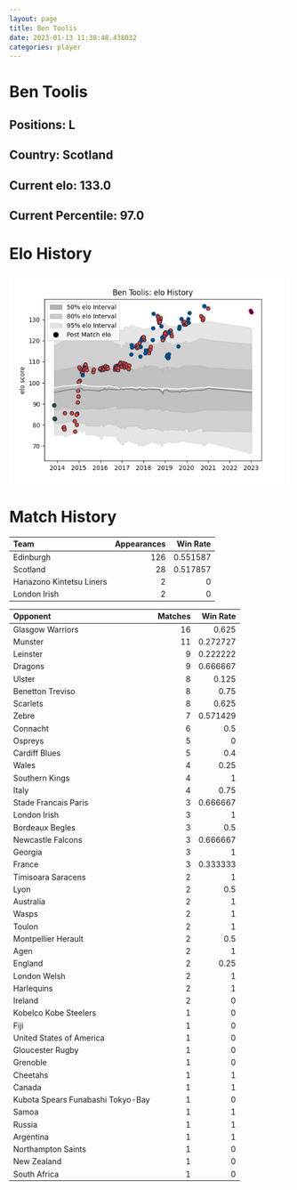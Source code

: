 ```yaml
---  
layout: page  
title: Ben Toolis  
date: 2023-01-13 11:38:48.438032  
categories: player  
---
```

# Ben Toolis

## Positions: L

## Country: Scotland

## Current elo: 133.0

## Current Percentile: 97.0

# Elo History


![elo history](history_BenToolis.png)
# Match History


| Team                     |   Appearances |   Win Rate |
|:-------------------------|--------------:|-----------:|
| Edinburgh                |           126 |   0.551587 |
| Scotland                 |            28 |   0.517857 |
| Hanazono Kintetsu Liners |             2 |   0        |
| London Irish             |             2 |   0        |

| Opponent                          |   Matches |   Win Rate |
|:----------------------------------|----------:|-----------:|
| Glasgow Warriors                  |        16 |   0.625    |
| Munster                           |        11 |   0.272727 |
| Leinster                          |         9 |   0.222222 |
| Dragons                           |         9 |   0.666667 |
| Ulster                            |         8 |   0.125    |
| Benetton Treviso                  |         8 |   0.75     |
| Scarlets                          |         8 |   0.625    |
| Zebre                             |         7 |   0.571429 |
| Connacht                          |         6 |   0.5      |
| Ospreys                           |         5 |   0        |
| Cardiff Blues                     |         5 |   0.4      |
| Wales                             |         4 |   0.25     |
| Southern Kings                    |         4 |   1        |
| Italy                             |         4 |   0.75     |
| Stade Francais Paris              |         3 |   0.666667 |
| London Irish                      |         3 |   1        |
| Bordeaux Begles                   |         3 |   0.5      |
| Newcastle Falcons                 |         3 |   0.666667 |
| Georgia                           |         3 |   1        |
| France                            |         3 |   0.333333 |
| Timisoara Saracens                |         2 |   1        |
| Lyon                              |         2 |   0.5      |
| Australia                         |         2 |   1        |
| Wasps                             |         2 |   1        |
| Toulon                            |         2 |   1        |
| Montpellier Herault               |         2 |   0.5      |
| Agen                              |         2 |   1        |
| England                           |         2 |   0.25     |
| London Welsh                      |         2 |   1        |
| Harlequins                        |         2 |   1        |
| Ireland                           |         2 |   0        |
| Kobelco Kobe Steelers             |         1 |   0        |
| Fiji                              |         1 |   0        |
| United States of America          |         1 |   0        |
| Gloucester Rugby                  |         1 |   0        |
| Grenoble                          |         1 |   0        |
| Cheetahs                          |         1 |   1        |
| Canada                            |         1 |   1        |
| Kubota Spears Funabashi Tokyo-Bay |         1 |   0        |
| Samoa                             |         1 |   1        |
| Russia                            |         1 |   1        |
| Argentina                         |         1 |   1        |
| Northampton Saints                |         1 |   0        |
| New Zealand                       |         1 |   0        |
| South Africa                      |         1 |   0        |